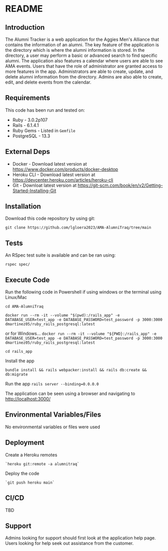 # README

## Introduction ##

The Alumni Tracker is a web application for the Aggies Men's Alliance that contains the information of an alumni. The key feature of the application is the directory which is where the alumni information is stored. In the directory, a user may perform a basic or advanced search to find specific alumni. The application also features a calendar where users are able to see AMA events. Users that have the role of administrator are granted access to more features in the app. Administrators are able to create, update, and delete alumni information from the directory. Admins are also able to create, edit, and delete events from the calendar.

## Requirements ##

This code has been run and tested on:

* Ruby - 3.0.2p107
* Rails - 6.1.4.1
* Ruby Gems - Listed in `Gemfile`
* PostgreSQL - 13.3

## External Deps ##

* Docker - Download latest version at <https://www.docker.com/products/docker-desktop>
* Heroku CLI - Download latest version at <https://devcenter.heroku.com/articles/heroku-cli>
* Git - Downloat latest version at <https://git-scm.com/book/en/v2/Getting-Started-Installing-Git>

## Installation ##

Download this code repository by using git:

 `git clone https://github.com/lgloera2023/AMA-AlumniTraq/tree/main`

## Tests ##

An RSpec test suite is available and can be ran using:

  `rspec spec/`

## Execute Code ##

Run the following code in Powershell if using windows or the terminal using Linux/Mac

  `cd AMA-AlumniTraq`

  `docker run --rm -it --volume "$(pwd):/rails_app" -e DATABASE_USER=test_app -e DATABASE_PASSWORD=test_password -p 3000:3000 dmartinez05/ruby_rails_postgresql:latest`

  or for Windows...
  `docker run --rm -it --volume "${PWD}:/rails_app" -e DATABASE_USER=test_app -e DATABASE_PASSWORD=test_password -p 3000:3000 dmartinez05/ruby_rails_postgresql:latest`

  `cd rails_app`

Install the app

  `bundle install && rails webpacker:install && rails db:create && db:migrate`

Run the app
  `rails server --binding=0.0.0.0`

The application can be seen using a browser and navigating to <http://localhost:3000/>

## Environmental Variables/Files ##

No environmental variables or files were used

## Deployment ##

Create a Heroku remotes

    `heroku git:remote -a alumnitraq`

Deploy the code

    `git push heroku main`

## CI/CD ##

TBD

## Support ##

Admins looking for support should first look at the application help page.
Users looking for help seek out assistance from the customer.
